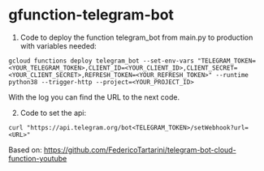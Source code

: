 # gfunction-telegram-bot

1. Code to deploy the function telegram_bot from main.py to production with variables needed:

```gcloud functions deploy telegram_bot --set-env-vars "TELEGRAM_TOKEN=<YOUR_TELEGRAM_TOKEN>,CLIENT_ID=<YOUR_CLIENT_ID>,CLIENT_SECRET=<YOUR_CLIENT_SECRET>,REFRESH_TOKEN=<YOUR_REFRESH_TOKEN>" --runtime python38 --trigger-http --project=<YOUR_PROJECT_ID>```

With the log you can find the URL to the next code.

2. Code to set the api:

```curl "https://api.telegram.org/bot<TELEGRAM_TOKEN>/setWebhook?url=<URL>"```

Based on: https://github.com/FedericoTartarini/telegram-bot-cloud-function-youtube
